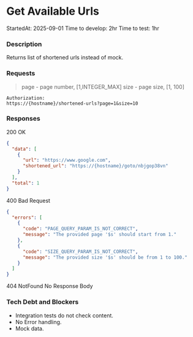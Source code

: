 # Get Available Urls

StartedAt: 2025-09-01
Time to develop: 2hr
Time to test: 1hr

### Description

Returns list of shortened urls instead of mock.

### Requests

> page - page number, [1,INTEGER_MAX]
> size - page size, [1, 100]

```http
Authorization:
https://{hostname}/shortened-urls?page=1&size=10
```

### Responses

200 OK
```json
{
  "data": [
    {
      "url": "https://www.google.com",
      "shortened_url": "https://{hostname}/goto/nbjgop38vn"
    }
  ],
  "total": 1
}

```

400 Bad Request
```json
{
  "errors": [
    {
      "code": "PAGE_QUERY_PARAM_IS_NOT_CORRECT",
      "message": "The provided page '$s' should start from 1."
    },
    {
      "code": "SIZE_QUERY_PARAM_IS_NOT_CORRECT",
      "message": "The provided size '$s' should be from 1 to 100."
    }
  ]
}
```

404 NotFound
No Response Body

### Tech Debt and Blockers
- Integration tests do not check content.
- No Error handling.
- Mock data.

